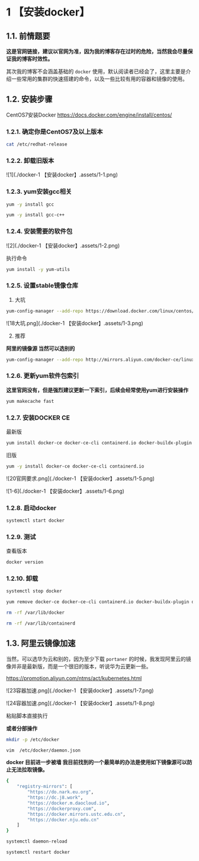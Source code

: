 # 1 【安装docker】

## 1.1. 前情题要

**这是官网链接，建议以官网为准，因为我的博客存在过时的危险，当然我会尽量保证我的博客时效性。**

其次我的博客不会涵盖基础的 `docker` 使用，默认阅读者已经会了，这里主要是介绍一些常用的集群的快速搭建的命令，以及一些比较有用的容器和镜像的使用。

## 1.2. 安装步骤

CentOS7安装Docker      https://docs.docker.com/engine/install/centos/



### 1.2.1. 确定你是CentOS7及以上版本

```sh
cat /etc/redhat-release
```

### 1.2.2. 卸载旧版本

![1](./docker-1 【安装docker】.assets/1-1.png)

### 1.2.3. yum安装gcc相关

```sh
yum -y install gcc
```

```sh
yum -y install gcc-c++
```

### 1.2.4. 安装需要的软件包

![2](./docker-1 【安装docker】.assets/1-2.png)

执行命令

```sh
yum install -y yum-utils
```

### 1.2.5. 设置stable镜像仓库

1. 大坑

```sh
yum-config-manager --add-repo https://download.docker.com/linux/centos/docker-ce.repo
```

![18大坑.png](./docker-1 【安装docker】.assets/1-3.png)

2. 推荐

**阿里的镜像源 当然可以选别的**

```sh
yum-config-manager --add-repo http://mirrors.aliyun.com/docker-ce/linux/centos/docker-ce.repo
```



### 1.2.6. 更新yum软件包索引

**这里官网没有，但是强烈建议更新一下索引，后续会经常使用yum进行安装操作**

```sh
yum makecache fast
```



### 1.2.7. 安装DOCKER CE

最新版

```sh
yum install docker-ce docker-ce-cli containerd.io docker-buildx-plugin docker-compose-plugin
```

旧版

```sh
yum -y install docker-ce docker-ce-cli containerd.io
```

![20官网要求.png](./docker-1 【安装docker】.assets/1-5.png)

![1-6](./docker-1 【安装docker】.assets/1-6.png)

### 1.2.8. 启动docker

```sh
systemctl start docker
```

### 1.2.9. 测试

查看版本

```sh
docker version
```



### 1.2.10. 卸载

```sh
systemctl stop docker 
```

```sh
yum remove docker-ce docker-ce-cli containerd.io docker-buildx-plugin docker-compose-plugin docker-ce-rootless-extras
```

```sh
rm -rf /var/lib/docker
```

```sh
rm -rf /var/lib/containerd
```



## 1.3. 阿里云镜像加速

当然，可以选华为云和别的，因为至少下载 `portaner` 的时候，我发现阿里云的镜像并非是最新版，而是一个很旧的版本，听说华为云更新一些。

https://promotion.aliyun.com/ntms/act/kubernetes.html

![23容器加速.png](./docker-1 【安装docker】.assets/1-7.png)

![24容器加速.png](./docker-1 【安装docker】.assets/1-8.png)

粘贴脚本直接执行

**或者分部操作**

```sh
mkdir -p /etc/docker
```

```sh
vim  /etc/docker/daemon.json
```

**docker 目前进一步被墙 我目前找到的一个最简单的办法是使用如下镜像源可以防止无法拉取镜像。**

```sh
{
    "registry-mirrors": [
        "https://do.nark.eu.org",
        "https://dc.j8.work",
        "https://docker.m.daocloud.io",
        "https://dockerproxy.com",
        "https://docker.mirrors.ustc.edu.cn",
        "https://docker.nju.edu.cn"
    ]
}
```

```sh
systemctl daemon-reload
```

```sh
systemctl restart docker
```

